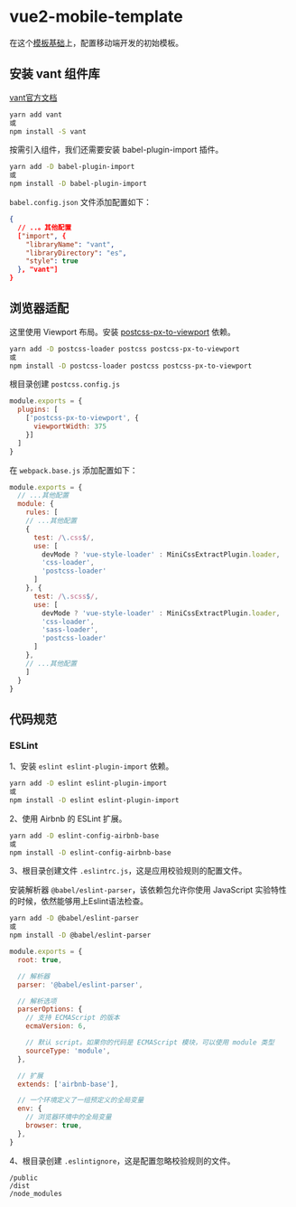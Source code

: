# vue2-mobile-template

在这个[模板基础](https://github.com/huitoutunao/webpack-vue-template)上，配置移动端开发的初始模板。

## 安装 vant 组件库

[vant官方文档](https://vant-contrib.gitee.io/vant/#/zh-CN/quickstart)
```sh
yarn add vant
或
npm install -S vant
```

按需引入组件，我们还需要安装 babel-plugin-import 插件。
```sh
yarn add -D babel-plugin-import
或
npm install -D babel-plugin-import
```

`babel.config.json` 文件添加配置如下：
```json
{
  // ..。其他配置
  ["import", {
    "libraryName": "vant",
    "libraryDirectory": "es",
    "style": true
  }, "vant"]
}
```

## 浏览器适配

这里使用 Viewport 布局。安装 [postcss-px-to-viewport](https://github.com/evrone/postcss-px-to-viewport/blob/master/README_CN.md) 依赖。

```sh
yarn add -D postcss-loader postcss postcss-px-to-viewport
或
npm install -D postcss-loader postcss postcss-px-to-viewport
```

根目录创建 `postcss.config.js`
```js
module.exports = {
  plugins: [
    ['postcss-px-to-viewport', {
      viewportWidth: 375
    }]
  ]
}
```

在 `webpack.base.js` 添加配置如下：
```js
module.exports = {
  // ...其他配置
  module: {
    rules: [
    // ...其他配置
    {
      test: /\.css$/,
      use: [
        devMode ? 'vue-style-loader' : MiniCssExtractPlugin.loader,
        'css-loader',
        'postcss-loader'
      ]
    }, {
      test: /\.scss$/,
      use: [
        devMode ? 'vue-style-loader' : MiniCssExtractPlugin.loader,
        'css-loader',
        'sass-loader',
        'postcss-loader'
      ]
    },
    // ...其他配置
    ]
  }
}
```

## 代码规范

### ESLint

1、安装 `eslint eslint-plugin-import` 依赖。
```sh
yarn add -D eslint eslint-plugin-import
或
npm install -D eslint eslint-plugin-import
```

2、使用 Airbnb 的 ESLint 扩展。
```sh
yarn add -D eslint-config-airbnb-base
或
npm install -D eslint-config-airbnb-base
```

3、根目录创建文件 `.eslintrc.js`，这是应用校验规则的配置文件。

安装解析器 `@babel/eslint-parser`，该依赖包允许你使用 JavaScript 实验特性的时候，依然能够用上Eslint语法检查。
```sh
yarn add -D @babel/eslint-parser
或
npm install -D @babel/eslint-parser
```
```js
module.exports = {
  root: true,

  // 解析器
  parser: '@babel/eslint-parser',

  // 解析选项
  parserOptions: {
    // 支持 ECMAScript 的版本
    ecmaVersion: 6,

    // 默认 script。如果你的代码是 ECMAScript 模块，可以使用 module 类型
    sourceType: 'module',
  },

  // 扩展
  extends: ['airbnb-base'],

  // 一个环境定义了一组预定义的全局变量
  env: {
    // 浏览器环境中的全局变量
    browser: true,
  },
}
```

4、根目录创建 `.eslintignore`，这是配置忽略校验规则的文件。
```
/public
/dist
/node_modules
```

